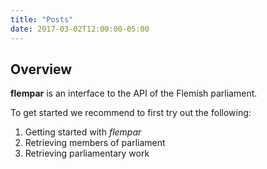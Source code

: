```yaml
---
title: "Posts"
date: 2017-03-02T12:00:00-05:00
---
```

## Overview

**flempar** is an interface to the API of the Flemish parliament. 

To get started we recommend to first try out the following:
1. Getting started with *flempar*
2. Retrieving members of parliament
3. Retrieving parliamentary work
